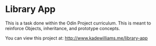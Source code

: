 # Library App

This is a task done within the Odin Project curriculum. This is meant to reinforce Objects, inheritance, and prototype concepts. 

You can view this project at: http://www.kadewilliams.me/library-app
